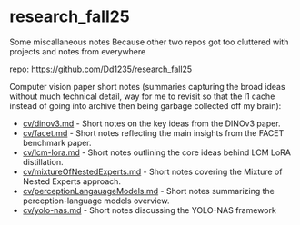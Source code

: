 # research_fall25

Some miscallaneous notes
Because other two repos got too cluttered with projects and notes from everywhere

repo: https://github.com/Dd1235/research_fall25

Computer vision paper short notes (summaries capturing the broad ideas without much technical detail, way for me to revisit so that the l1 cache instead of going into archive then being garbage collected off my brain):

- [cv/dinov3.md](https://github.com/Dd1235/research_fall25/blob/main/cv/dinov3.md) - Short notes on the key ideas from the DINOv3 paper.
- [cv/facet.md](https://github.com/Dd1235/research_fall25/blob/main/cv/facet.md) - Short notes reflecting the main insights from the FACET benchmark paper.
- [cv/lcm-lora.md](https://github.com/Dd1235/research_fall25/blob/main/cv/lcm-lora.md) - Short notes outlining the core ideas behind LCM LoRA distillation.
- [cv/mixtureOfNestedExperts.md](https://github.com/Dd1235/research_fall25/blob/main/cv/mixtureOfNestedExperts.md) - Short notes covering the Mixture of Nested Experts approach.
- [cv/perceptionLangauageModels.md](https://github.com/Dd1235/research_fall25/blob/main/cv/perceptionLangauageModels.md) - Short notes summarizing the perception-language models overview.
- [cv/yolo-nas.md](https://github.com/Dd1235/research_fall25/blob/main/cv/yolo-nas.md) - Short notes discussing the YOLO-NAS framework
